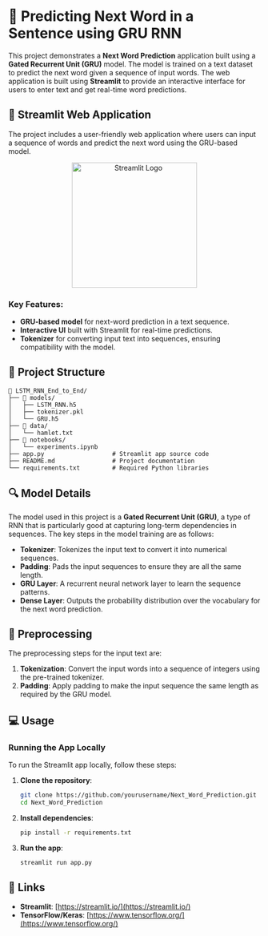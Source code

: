 # 🧠 Predicting Next Word in a Sentence using GRU RNN

This project demonstrates a **Next Word Prediction** application built using a **Gated Recurrent Unit (GRU)** model. The model is trained on a text dataset to predict the next word given a sequence of input words. The web application is built using **Streamlit** to provide an interactive interface for users to enter text and get real-time word predictions.

## 🚀 Streamlit Web Application

The project includes a user-friendly web application where users can input a sequence of words and predict the next word using the GRU-based model.

<p align="center">
  <a href="https://your-streamlit-app-link">
    <img src="https://streamlit.io/images/brand/streamlit-logo-secondary-colormark-darktext.png" width="250" alt="Streamlit Logo">
  </a>
</p>

### Key Features:
- **GRU-based model** for next-word prediction in a text sequence.
- **Interactive UI** built with Streamlit for real-time predictions.
- **Tokenizer** for converting input text into sequences, ensuring compatibility with the model.

## 📂 Project Structure
```
📂 LSTM_RNN_End_to_End/
├── 📁 models/
│   ├── LSTM_RNN.h5                
│   ├── tokenizer.pkl             
│   └── GRU.h5
├── 📂 data/
│   └── hamlet.txt
├── 📂 notebooks/
│   └── experiments.ipynb
├── app.py                   # Streamlit app source code
├── README.md                # Project documentation
└── requirements.txt         # Required Python libraries
```

## 🔍 Model Details

The model used in this project is a **Gated Recurrent Unit (GRU)**, a type of RNN that is particularly good at capturing long-term dependencies in sequences. The key steps in the model training are as follows:

- **Tokenizer**: Tokenizes the input text to convert it into numerical sequences.
- **Padding**: Pads the input sequences to ensure they are all the same length.
- **GRU Layer**: A recurrent neural network layer to learn the sequence patterns.
- **Dense Layer**: Outputs the probability distribution over the vocabulary for the next word prediction.

## 📝 Preprocessing

The preprocessing steps for the input text are:
1. **Tokenization**: Convert the input words into a sequence of integers using the pre-trained tokenizer.
2. **Padding**: Apply padding to make the input sequence the same length as required by the GRU model.

## 💻 Usage

### Running the App Locally

To run the Streamlit app locally, follow these steps:

1. **Clone the repository**:
    ```bash
    git clone https://github.com/yourusername/Next_Word_Prediction.git
    cd Next_Word_Prediction
    ```

2. **Install dependencies**:
    ```bash
    pip install -r requirements.txt
    ```

3. **Run the app**:
    ```bash
    streamlit run app.py
    ```


## 🔗 Links
- **Streamlit**: [https://streamlit.io/](https://streamlit.io/)
- **TensorFlow/Keras**: [https://www.tensorflow.org/](https://www.tensorflow.org/)
